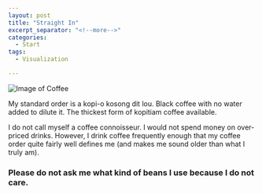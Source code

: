 ```yaml
---
layout: post
title: "Straight In"
excerpt_separator: "<!--more-->"
categories:
  - Start
tags:
  - Visualization

---
```

![Image of Coffee](/images/flemming-fuchs-4NlXcLHv1ng-unsplash.jpg)


My standard order is a kopi-o kosong dit lou. 
Black coffee with no water added to dilute it. The thickest form of kopitiam coffee available. 

I do not call myself a coffee connoisseur. I would not spend money on over-priced drinks. However, I drink coffee frequently enough that my coffee order quite fairly well defines me (and makes me sound older than what I truly am). 

<!--more-->

### Please do not ask me what kind of beans I use because I do not care. 

